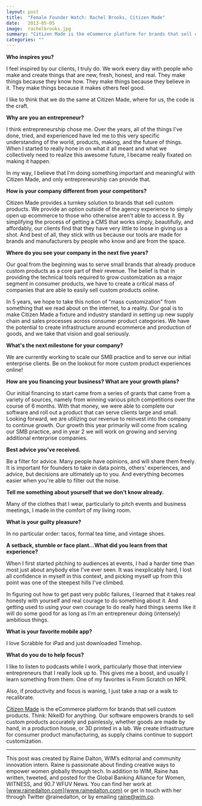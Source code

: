 ```yaml
---
layout: post
title:  "Female Founder Watch: Rachel Brooks, Citizen Made"
date:   2013-05-05
image:  rachelbrooks.jpg
summary: "Citizen Made is the eCommerce platform for brands that sell custom products. Think: NikeID for anything. Our software empowers brands to sell custom products accurately and painlessly, whether goods are made by hand, in a production house, or 3D printed in a lab."
categories: ""
---
```


**Who inspires you?**

I feel inspired by our clients, I truly do. We work every day with people who make and create things that are new, fresh, honest, and real. They make things because they know how. They make things because they believe in it. They make things because it makes others feel good.

I like to think that we do the same at Citizen Made, where for us, the code is the craft.


**Why are you an entrepreneur?**

I think entrepreneurship chose me. Over the years, all of the things I've done, tried, and experienced have led me to this very specific understanding of the world, products, making, and the future of things. When I started to really hone in on what it all meant and what we collectively need to realize this awesome future, I became really fixated on making it happen.

In my way, I believe that I'm doing something important and meaningful with Citizen Made, and only entrepreneurship can provide that.


**How is your company different from your competitors?**

Citizen Made provides a turnkey solution to brands that sell custom products. We provide an option outside of the agency experience to simply open up ecommerce to those who otherwise aren't able to access it. By simplifying the process of getting a CMS that works simply, beautifully, and affordably, our clients find that they have very little to loose in giving us a shot. And best of all, they stick with us because our tools are made for brands and manufacturers by people who know and are from the space.


**Where do you see your company in the next five years?**

Our goal from the beginning was to serve small brands that already produce custom products as a core part of their revenue. The belief is that in providing the technical tools required to grow customization as a major segment in consumer products, we have to create a critical mass of companies that are able to easily sell custom products online.

In 5 years, we hope to take this notion of "mass customization" from something that we read about on the internet, to a reality. Our goal is to make Citizen Made a fixture and industry standard in setting up new supply chain and sales processes across consumer product categories. We have the potential to create infrastructure around ecommerce and production of goods, and we take that vision and goal seriously.


**What's the next milestone for your company?**

We are currently working to scale our SMB practice and to serve our initial enterprise clients. Be on the lookout for more custom product experiences online!


**How are you financing your business? What are your growth plans?**

Our initial financing to start came from a series of grants that came from a variety of sources, namely from winning various pitch competitions over the course of 6 months. With that money, we were able to complete our software and roll out a product that can serve clients large and small. Looking forward, we are utilizing our revenue to reinvest into the company to continue growth. Our growth this year primarily will come from scaling our SMB practice, and in year 2 we will work on growing and serving additional enterprise companies.


**Best advice you've received.**

Be a filter for advice. Many people have opinions, and will share them freely. It is important for founders to take in data points, others' experiences, and advice, but decisions are ultimately up to you. And everything becomes easier when you're able to filter out the noise.


**Tell me something about yourself that we don’t know already.**

Many of the clothes that I wear, particularly to pitch events and business meetings, I made in the comfort of my living room.


**What is your guilty pleasure?**

In no particular order: tacos, formal tea time, and vintage shoes.


**A setback, stumble or face plant...What did you learn from that experience?**

When I first started pitching to audiences at events, I had a harder time than most just about anybody else I've ever seen. It was inexplicably hard, I lost all confidence in myself in this context, and picking myself up from this point was one of the steepest hills I've climbed.

In figuring out how to get past very public failures, I learned that it takes real honesty with yourself and real courage to do something about it. And getting used to using your own courage to do really hard things seems like it will do some good for as long as I'm an entrepreneur doing (intensely) ambitious things.


**What is your favorite mobile app?**

I love Scrabble for iPad and just downloaded Timehop.


**What do you do to help focus?**

I like to listen to podcasts while I work, particularly those that interview entrepreneurs that I really look up to. This gives me a boost, and usually I learn something from them. One of my favorites is From Scratch on NPR.

Also, if productivity and focus is waning, I just take a nap or a walk to recalibrate.


[Citizen Made](http://www.citizenmade.co/) is the eCommerce platform for brands that sell custom products. Think: NikeID for anything. Our software empowers brands to sell custom products accurately and painlessly, whether goods are made by hand, in a production house, or 3D printed in a lab. We create infrastructure for consumer product manufacturing, as supply chains continue to support customization.


 ______________________________________________________

This post was created by Raine Dalton, WIM’s editorial and community innovation intern. Raine is passionate about finding creative ways to empower women globally through tech. In addition to WIM, Raine has written, tweeted, and posted for the Global Banking Alliance for Women, WITNESS, and 90.7 WFUV News. You can find her work at [www.rainedalton.com](www.rainedalton.com) or get in touch with her through Twitter @rainedalton, or by emailing [raine@wim.co](mailto:raine@wim.co).
